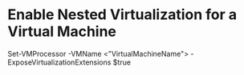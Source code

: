 
# Enable Nested Virtualization for a Virtual Machine

Set-VMProcessor -VMName <"VirtualMachineName"> -ExposeVirtualizationExtensions $true
  
  
